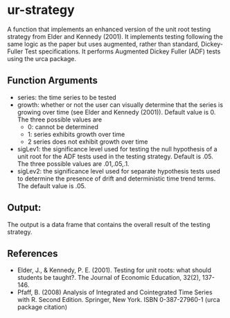# ur-strategy
A function that implements an enhanced version of the unit root testing strategy from Elder and Kennedy (2001). It implements testing following the same logic as the paper but uses augmented, rather than standard, Dickey-Fuller Test  specifications. It performs Augmented Dickey Fuller (ADF) tests using the urca package. 

## Function Arguments
- series: the time series to be tested
- growth: whether or not the user can visually determine that the series is growing over time (see Elder and Kennedy (2001)). Default value is 0. The three possible values are
  - 0: cannot be determined
  - 1: series exhibits growth over time
  - 2 series does not exhibit growth over time
- sigLev1: the significance level used for testing the null hypothesis of a unit root for the ADF tests used in the testing strategy. Default is .05. The three possible values are .01,.05,.1.
- sigLev2: the significance level used for separate hypothesis tests used to determine the presence of drift and deterministic time trend terms. The default value is .05.

## Output: 
  The output is a data frame that contains the overall result of the testing strategy.

## References
- Elder, J., & Kennedy, P. E. (2001). Testing for unit roots: what should students be taught?. The Journal of Economic Education, 32(2), 137-146.
- Pfaff, B. (2008) Analysis of Integrated and Cointegrated Time Series with R. Second Edition. Springer, New York. ISBN 0-387-27960-1 (urca package citation)
